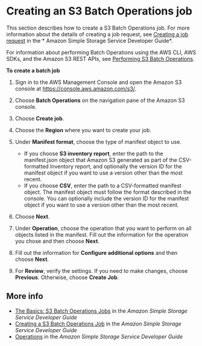 # Creating an S3 Batch Operations job<a name="batch-ops-create-job"></a>

This section describes how to create a S3 Batch Operations job\. For more information about the details of creating a job request, see [Creating a job request](https://docs.aws.amazon.com/AmazonS3/latest/dev/batch-ops-create-job.html#batch-ops-create-job-request-elements) in the * Amazon Simple Storage Service Developer Guide*\.

For information about performing Batch Operations using the AWS CLI, AWS SDKs, and the Amazon S3 REST APIs, see [Performing S3 Batch Operations](https://docs.aws.amazon.com/AmazonS3/latest/dev/batch-ops.html)\.

**To create a batch job**

1. Sign in to the AWS Management Console and open the Amazon S3 console at [https://console\.aws\.amazon\.com/s3/](https://console.aws.amazon.com/s3/)\.

1. Choose **Batch Operations** on the navigation pane of the Amazon S3 console\.

1. Choose **Create job**\.

1. Choose the **Region** where you want to create your job\.

1. Under **Manifest format**, choose the type of manifest object to use\.
   + If you choose **S3 inventory report**, enter the path to the manifest\.json object that Amazon S3 generated as part of the CSV\-formatted Inventory report, and optionally the version ID for the manifest object if you want to use a version other than the most recent\.
   + If you choose **CSV**, enter the path to a CSV\-formatted manifest object\. The manifest object must follow the format described in the console\. You can optionally include the version ID for the manifest object if you want to use a version other than the most recent\.

1. Choose **Next**\.

1. Under **Operation**, choose the operation that you want to perform on all objects listed in the manifest\. Fill out the information for the operation you chose and then choose **Next**\.

1. Fill out the information for **Configure additional options** and then choose **Next**\.

1. For **Review**, verify the settings\. If you need to make changes, choose **Previous**\. Otherwise, choose **Create Job**\.

## More info<a name="batch-ops-create-job-moreinfo"></a>
+ [The Basics: S3 Batch Operations Jobs](https://docs.aws.amazon.com/AmazonS3/latest/dev/batch-ops-basics.html) in the *Amazon Simple Storage Service Developer Guide*
+ [Creating a S3 Batch Operations Job](https://docs.aws.amazon.com/AmazonS3/latest/dev/batch-ops-create-job.html) in the *Amazon Simple Storage Service Developer Guide*
+ [Operations](https://docs.aws.amazon.com/AmazonS3/latest/dev/batch-ops-operations.html) in the *Amazon Simple Storage Service Developer Guide*

